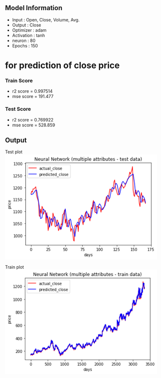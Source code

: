 ## Model Information

* Input : Open, Close, Volume, Avg.
* Output : Close
* Optimizer : adam
* Activation : tanh
* neuron : 80
* Epochs : 150

# for prediction of close price
### Train Score
* r2 score = 0.997514
* mse score = 191.477

### Test Score
* r2 score = 0.769922
* mse score = 528.859

## Output
Test plot  
<img src="https://github.com/stock-price-project/stock_price_prediction/blob/master/model/final_model_pred_close/output_test.png" width ="500px">

Train plot  
<img src="https://github.com/stock-price-project/stock_price_prediction/blob/master/model/final_model_pred_close/output_train.png" width ="500px">

